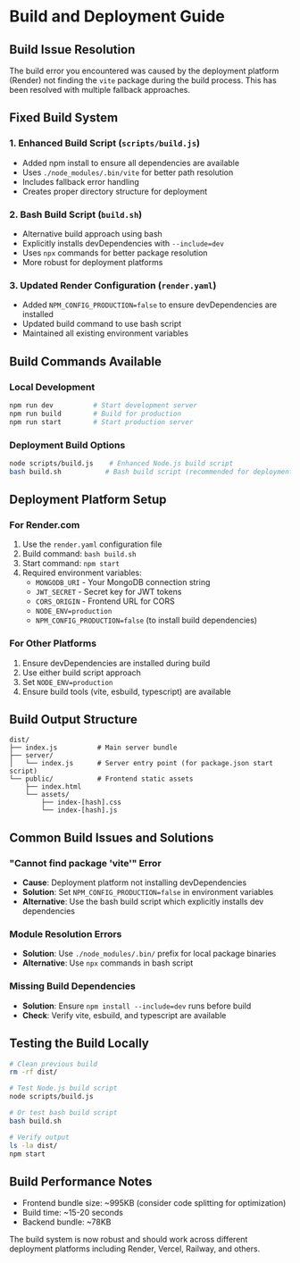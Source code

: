 # Build and Deployment Guide

## Build Issue Resolution

The build error you encountered was caused by the deployment platform (Render) not finding the `vite` package during the build process. This has been resolved with multiple fallback approaches.

## Fixed Build System

### 1. Enhanced Build Script (`scripts/build.js`)
- Added npm install to ensure all dependencies are available
- Uses `./node_modules/.bin/vite` for better path resolution
- Includes fallback error handling
- Creates proper directory structure for deployment

### 2. Bash Build Script (`build.sh`)
- Alternative build approach using bash
- Explicitly installs devDependencies with `--include=dev`
- Uses `npx` commands for better package resolution
- More robust for deployment platforms

### 3. Updated Render Configuration (`render.yaml`)
- Added `NPM_CONFIG_PRODUCTION=false` to ensure devDependencies are installed
- Updated build command to use bash script
- Maintained all existing environment variables

## Build Commands Available

### Local Development
```bash
npm run dev          # Start development server
npm run build        # Build for production
npm run start        # Start production server
```

### Deployment Build Options
```bash
node scripts/build.js    # Enhanced Node.js build script
bash build.sh           # Bash build script (recommended for deployment)
```

## Deployment Platform Setup

### For Render.com
1. Use the `render.yaml` configuration file
2. Build command: `bash build.sh`
3. Start command: `npm start`
4. Required environment variables:
   - `MONGODB_URI` - Your MongoDB connection string
   - `JWT_SECRET` - Secret key for JWT tokens
   - `CORS_ORIGIN` - Frontend URL for CORS
   - `NODE_ENV=production`
   - `NPM_CONFIG_PRODUCTION=false` (to install build dependencies)

### For Other Platforms
1. Ensure devDependencies are installed during build
2. Use either build script approach
3. Set `NODE_ENV=production`
4. Ensure build tools (vite, esbuild, typescript) are available

## Build Output Structure
```
dist/
├── index.js          # Main server bundle
├── server/
│   └── index.js      # Server entry point (for package.json start script)
└── public/           # Frontend static assets
    ├── index.html
    └── assets/
        ├── index-[hash].css
        └── index-[hash].js
```

## Common Build Issues and Solutions

### "Cannot find package 'vite'" Error
- **Cause**: Deployment platform not installing devDependencies
- **Solution**: Set `NPM_CONFIG_PRODUCTION=false` in environment variables
- **Alternative**: Use the bash build script which explicitly installs dev dependencies

### Module Resolution Errors
- **Solution**: Use `./node_modules/.bin/` prefix for local package binaries
- **Alternative**: Use `npx` commands in bash script

### Missing Build Dependencies
- **Solution**: Ensure `npm install --include=dev` runs before build
- **Check**: Verify vite, esbuild, and typescript are available

## Testing the Build Locally
```bash
# Clean previous build
rm -rf dist/

# Test Node.js build script
node scripts/build.js

# Or test bash build script
bash build.sh

# Verify output
ls -la dist/
npm start
```

## Build Performance Notes
- Frontend bundle size: ~995KB (consider code splitting for optimization)
- Build time: ~15-20 seconds
- Backend bundle: ~78KB

The build system is now robust and should work across different deployment platforms including Render, Vercel, Railway, and others.
